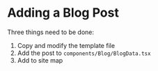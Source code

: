 # Adding a Blog Post

Three things need to be done:

1. Copy and modify the template file
2. Add the post to `components/Blog/BlogData.tsx`
3. Add to site map
